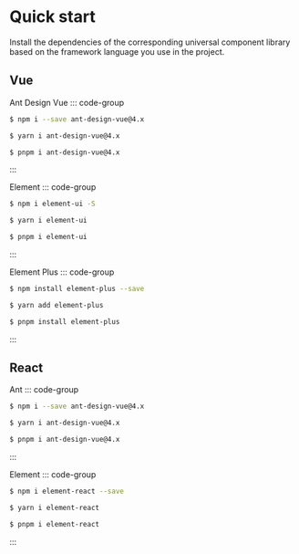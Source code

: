 # Quick start
Install the dependencies of the corresponding universal component library based on the framework language you use in the project.

## Vue
Ant Design Vue
::: code-group

```sh [npm]
$ npm i --save ant-design-vue@4.x
```

```sh [yarn]
$ yarn i ant-design-vue@4.x
```

```sh [pnpm]
$ pnpm i ant-design-vue@4.x
```
:::

Element
::: code-group

```sh [npm]
$ npm i element-ui -S
```

```sh [yarn]
$ yarn i element-ui
```

```sh [pnpm]
$ pnpm i element-ui
```
:::

Element Plus
::: code-group

```sh [npm]
$ npm install element-plus --save
```

```sh [yarn]
$ yarn add element-plus
```

```sh [pnpm]
$ pnpm install element-plus
```
:::

## React
Ant
::: code-group

```sh [npm]
$ npm i --save ant-design-vue@4.x
```

```sh [yarn]
$ yarn i ant-design-vue@4.x
```

```sh [pnpm]
$ pnpm i ant-design-vue@4.x
```
:::

Element
::: code-group

```sh [npm]
$ npm i element-react --save
```

```sh [yarn]
$ yarn i element-react
```

```sh [pnpm]
$ pnpm i element-react
```
:::